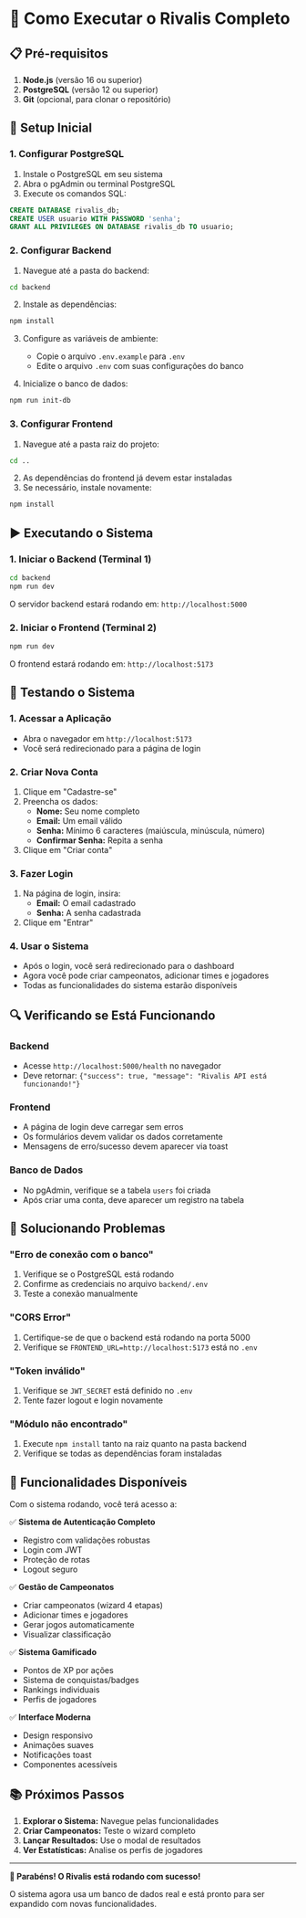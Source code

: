 # 🚀 Como Executar o Rivalis Completo

## 📋 Pré-requisitos

1. **Node.js** (versão 16 ou superior)
2. **PostgreSQL** (versão 12 ou superior)
3. **Git** (opcional, para clonar o repositório)

## 🔧 Setup Inicial

### 1. Configurar PostgreSQL

1. Instale o PostgreSQL em seu sistema
2. Abra o pgAdmin ou terminal PostgreSQL
3. Execute os comandos SQL:

```sql
CREATE DATABASE rivalis_db;
CREATE USER usuario WITH PASSWORD 'senha';
GRANT ALL PRIVILEGES ON DATABASE rivalis_db TO usuario;
```

### 2. Configurar Backend

1. Navegue até a pasta do backend:
```bash
cd backend
```

2. Instale as dependências:
```bash
npm install
```

3. Configure as variáveis de ambiente:
   - Copie o arquivo `.env.example` para `.env`
   - Edite o arquivo `.env` com suas configurações do banco

4. Inicialize o banco de dados:
```bash
npm run init-db
```

### 3. Configurar Frontend

1. Navegue até a pasta raiz do projeto:
```bash
cd ..
```

2. As dependências do frontend já devem estar instaladas
3. Se necessário, instale novamente:
```bash
npm install
```

## ▶️ Executando o Sistema

### 1. Iniciar o Backend (Terminal 1)

```bash
cd backend
npm run dev
```

O servidor backend estará rodando em: `http://localhost:5000`

### 2. Iniciar o Frontend (Terminal 2)

```bash
npm run dev
```

O frontend estará rodando em: `http://localhost:5173`

## 🧪 Testando o Sistema

### 1. Acessar a Aplicação
- Abra o navegador em `http://localhost:5173`
- Você será redirecionado para a página de login

### 2. Criar Nova Conta
1. Clique em "Cadastre-se"
2. Preencha os dados:
   - **Nome:** Seu nome completo
   - **Email:** Um email válido
   - **Senha:** Mínimo 6 caracteres (maiúscula, minúscula, número)
   - **Confirmar Senha:** Repita a senha
3. Clique em "Criar conta"

### 3. Fazer Login
1. Na página de login, insira:
   - **Email:** O email cadastrado
   - **Senha:** A senha cadastrada
2. Clique em "Entrar"

### 4. Usar o Sistema
- Após o login, você será redirecionado para o dashboard
- Agora você pode criar campeonatos, adicionar times e jogadores
- Todas as funcionalidades do sistema estarão disponíveis

## 🔍 Verificando se Está Funcionando

### Backend
- Acesse `http://localhost:5000/health` no navegador
- Deve retornar: `{"success": true, "message": "Rivalis API está funcionando!"}`

### Frontend
- A página de login deve carregar sem erros
- Os formulários devem validar os dados corretamente
- Mensagens de erro/sucesso devem aparecer via toast

### Banco de Dados
- No pgAdmin, verifique se a tabela `users` foi criada
- Após criar uma conta, deve aparecer um registro na tabela

## 🐛 Solucionando Problemas

### "Erro de conexão com o banco"
1. Verifique se o PostgreSQL está rodando
2. Confirme as credenciais no arquivo `backend/.env`
3. Teste a conexão manualmente

### "CORS Error"
1. Certifique-se de que o backend está rodando na porta 5000
2. Verifique se `FRONTEND_URL=http://localhost:5173` está no `.env`

### "Token inválido"
1. Verifique se `JWT_SECRET` está definido no `.env`
2. Tente fazer logout e login novamente

### "Módulo não encontrado"
1. Execute `npm install` tanto na raiz quanto na pasta backend
2. Verifique se todas as dependências foram instaladas

## 📱 Funcionalidades Disponíveis

Com o sistema rodando, você terá acesso a:

✅ **Sistema de Autenticação Completo**
- Registro com validações robustas
- Login com JWT
- Proteção de rotas
- Logout seguro

✅ **Gestão de Campeonatos**
- Criar campeonatos (wizard 4 etapas)
- Adicionar times e jogadores
- Gerar jogos automaticamente
- Visualizar classificação

✅ **Sistema Gamificado**
- Pontos de XP por ações
- Sistema de conquistas/badges
- Rankings individuais
- Perfis de jogadores

✅ **Interface Moderna**
- Design responsivo
- Animações suaves
- Notificações toast
- Componentes acessíveis

## 📚 Próximos Passos

1. **Explorar o Sistema:** Navegue pelas funcionalidades
2. **Criar Campeonatos:** Teste o wizard completo
3. **Lançar Resultados:** Use o modal de resultados
4. **Ver Estatísticas:** Analise os perfis de jogadores

---

**🎉 Parabéns! O Rivalis está rodando com sucesso!** 

O sistema agora usa um banco de dados real e está pronto para ser expandido com novas funcionalidades.